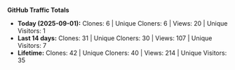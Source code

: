 
**GitHub Traffic Totals**

- **Today (2025-09-01):** Clones: 6 | Unique Cloners: 6 | Views: 20 | Unique Visitors: 1
- **Last 14 days:** Clones: 31 | Unique Cloners: 30 | Views: 107 | Unique Visitors: 7
- **Lifetime:** Clones: 42 | Unique Cloners: 40 | Views: 214 | Unique Visitors: 35
